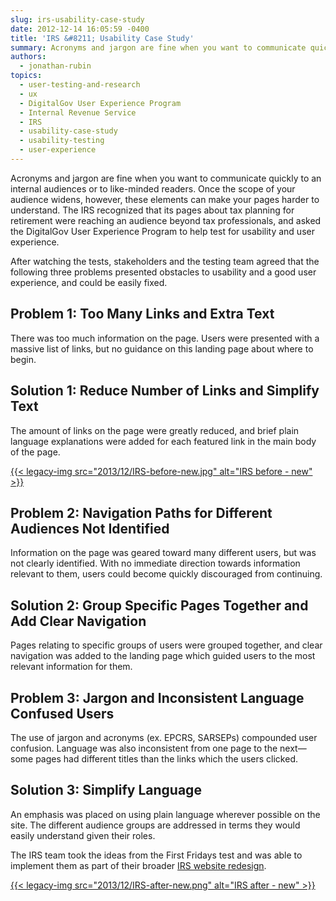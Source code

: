 ```yaml
---
slug: irs-usability-case-study
date: 2012-12-14 16:05:59 -0400
title: 'IRS &#8211; Usability Case Study'
summary: Acronyms and jargon are fine when you want to communicate quickly to an internal audiences or to like-minded readers. Once the scope of your audience widens, however, these elements can make your pages harder to understand. The IRS recognized that its pages about tax planning for retirement were reaching an audience beyond tax professionals, and
authors:
  - jonathan-rubin
topics:
  - user-testing-and-research
  - ux
  - DigitalGov User Experience Program
  - Internal Revenue Service
  - IRS
  - usability-case-study
  - usability-testing
  - user-experience
---
```


Acronyms and jargon are fine when you want to communicate quickly to an internal audiences or to like-minded readers. Once the scope of your audience widens, however, these elements can make your pages harder to understand. The IRS recognized that its pages about tax planning for retirement were reaching an audience beyond tax professionals, and asked the DigitalGov User Experience Program to help test for usability and user experience.

After watching the tests, stakeholders and the testing team agreed that the following three problems presented obstacles to usability and a good user experience, and could be easily fixed.

## Problem 1: Too Many Links and Extra Text

There was too much information on the page. Users were presented with a massive list of links, but no guidance on this landing page about where to begin.

## Solution 1: Reduce Number of Links and Simplify Text

The amount of links on the page were greatly reduced, and brief plain language explanations were added for each featured link in the main body of the page.

[{{< legacy-img src="2013/12/IRS-before-new.jpg" alt="IRS before - new" >}}](https://s3.amazonaws.com/digitalgov/_legacy-img/2013/12/IRS-before-new.jpg)

## 

## 

## Problem 2: Navigation Paths for Different Audiences Not Identified

Information on the page was geared toward many different users, but was not clearly identified. With no immediate direction towards information relevant to them, users could become quickly discouraged from continuing.

## Solution 2: Group Specific Pages Together and Add Clear Navigation

Pages relating to specific groups of users were grouped together, and clear navigation was added to the landing page which guided users to the most relevant information for them.

## Problem 3: Jargon and Inconsistent Language Confused Users

The use of jargon and acronyms (ex. EPCRS, SARSEPs) compounded user confusion. Language was also inconsistent from one page to the next—some pages had different titles than the links which the users clicked.

## Solution 3: Simplify Language

An emphasis was placed on using plain language wherever possible on the site. The different audience groups are addressed in terms they would easily understand given their roles.

The IRS team took the ideas from the First Fridays test and was able to implement them as part of their broader [IRS website redesign](http://www.irs.gov/Retirement-Plans).

[{{< legacy-img src="2013/12/IRS-after-new.png" alt="IRS after - new" >}}](https://s3.amazonaws.com/digitalgov/_legacy-img/2013/12/IRS-after-new.png)

 